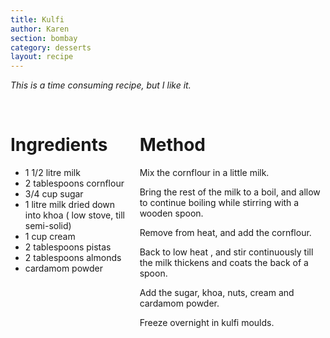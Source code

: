 ```yaml
---
title: Kulfi
author: Karen
section: bombay
category: desserts
layout: recipe
---
```

_This is a time consuming recipe, but I like it._

<br>
<div class='columns'> <div class='column is-one-third p-3' markdown='1'>

# Ingredients

* 1 1/2 litre milk
* 2 tablespoons cornflour
* 3/4 cup sugar
* 1 litre milk dried down into khoa ( low stove, till semi-solid)
* 1 cup cream
* 2 tablespoons pistas
* 2 tablespoons almonds
* cardamom powder



</div> <div class='column is-two-thirds p-3' markdown='1'>

# Method

Mix the cornflour in a little milk.

Bring the rest of the milk to a boil, and allow to continue boiling while stirring with a wooden spoon.

Remove from heat, and add the cornflour.

Back to low heat , and stir continuously till the milk thickens and coats the back of a spoon.

Add the sugar, khoa, nuts, cream and cardamom powder.

Freeze overnight in kulfi moulds.


 









</div> </div>